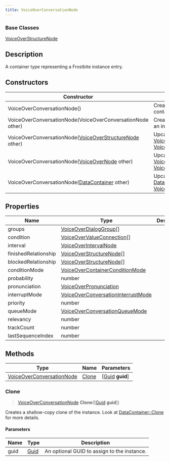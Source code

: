```yaml
---
title: VoiceOverConversationNode
---
```

### Base Classes

[VoiceOverStructureNode](/vext/ref/fb/voiceoverstructurenode/)

## Description

A container type representing a Frostbite instance entry.

## Constructors

| Constructor                                                                          | Description                                                                                                                               |
| ------------------------------------------------------------------------------------ | ----------------------------------------------------------------------------------------------------------------------------------------- |
| VoiceOverConversationNode()                                                          | Create a new instance of this container type.                                                                                             |
| VoiceOverConversationNode(VoiceOverConversationNode other)                           | Create a reference copy of an instance of the same type.                                                                                  |
| VoiceOverConversationNode([VoiceOverStructureNode](/vext/ref/fb/voiceoverstructurenode/) other)    | Upcast an instance of type [VoiceOverStructureNode](/vext/ref/fb/voiceoverstructurenode/) to [VoiceOverConversationNode](/vext/ref/fb/voiceoverconversationnode/).    |
| VoiceOverConversationNode([VoiceOverNode](/vext/ref/fb/voiceovernode/) other)                      | Upcast an instance of type [VoiceOverNode](/vext/ref/fb/voiceovernode/) to [VoiceOverConversationNode](/vext/ref/fb/voiceoverconversationnode/).                      |
| VoiceOverConversationNode([DataContainer](/vext/ref/shared/class/datacontainer) other) | Upcast an instance of type [DataContainer](/vext/ref/shared/class/datacontainer) to [VoiceOverConversationNode](/vext/ref/fb/voiceoverconversationnode/). |

## Properties

| Name                 | Type                                                                     | Description |
| -------------------- | ------------------------------------------------------------------------ | ----------- |
| groups               | [VoiceOverDialogGroup](/vext/ref/fb/voiceoverdialoggroup/)\[\]                         |             |
| condition            | [VoiceOverValueConnection](/vext/ref/fb/voiceovervalueconnection/)\[\]                 |             |
| interval             | [VoiceOverIntervalNode](/vext/ref/fb/voiceoverintervalnode/)                           |             |
| finishedRelationship | [VoiceOverStructureNode](/vext/ref/fb/voiceoverstructurenode/)\[\]                     |             |
| blockedRelationship  | [VoiceOverStructureNode](/vext/ref/fb/voiceoverstructurenode/)\[\]                     |             |
| conditionMode        | [VoiceOverContainerConditionMode](/vext/ref/fb/voiceovercontainerconditionmode/)       |             |
| probability          | number                                                                   |             |
| pronunciation        | [VoiceOverPronunciation](/vext/ref/fb/voiceoverpronunciation/)                         |             |
| interruptMode        | [VoiceOverConversationInterruptMode](/vext/ref/fb/voiceoverconversationinterruptmode/) |             |
| priority             | number                                                                   |             |
| queueMode            | [VoiceOverConversationQueueMode](/vext/ref/fb/voiceoverconversationqueuemode/)         |             |
| relevancy            | number                                                                   |             |
| trackCount           | number                                                                   |             |
| lastSequenceIndex    | number                                                                   |             |

## Methods

| Type                                                   | Name            | Parameters                                     |
| ------------------------------------------------------ | --------------- | ---------------------------------------------- |
| [VoiceOverConversationNode](/vext/ref/fb/voiceoverconversationnode/) | [Clone](#clone) | \[[Guid](/vext/ref/shared/class/guid) **guid**\] |

### Clone

> [VoiceOverConversationNode](/vext/ref/fb/voiceoverconversationnode/) **Clone**(\[[Guid](/vext/ref/shared/class/guid) **guid**\])

Creates a shallow-copy clone of the instance. Look at [DataContainer::Clone](/vext/ref/shared/class/datacontainer#clone) for more details.

#### Parameters

| Name | Type         | Description                                 |
| ---- | ------------ | ------------------------------------------- |
| guid | [Guid](/vext/ref/shared/class/guid/) | An optional GUID to assign to the instance. |
